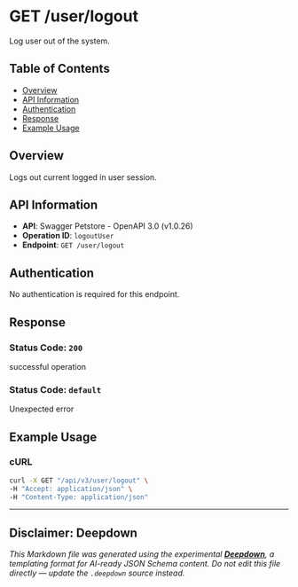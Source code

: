 # GET /user/logout

Log user out of the system.

## Table of Contents

- [Overview](#overview)
- [API Information](#api-information)
- [Authentication](#authentication)
- [Response](#response)
- [Example Usage](#example-usage)

## Overview

Logs out current logged in user session.

## API Information

- **API**: Swagger Petstore - OpenAPI 3.0 (v1.0.26)
- **Operation ID**: `logoutUser`
- **Endpoint**: `GET /user/logout`

## Authentication

No authentication is required for this endpoint.



## Response

### Status Code: `200`

successful operation

### Status Code: `default`

Unexpected error


## Example Usage

### cURL

```bash
curl -X GET "/api/v3/user/logout" \
-H "Accept: application/json" \
-H "Content-Type: application/json"
```

---

## Disclaimer: Deepdown

_This Markdown file was generated using the experimental [**Deepdown**](https://github.com/deepgram/deepdown), a
templating format for AI-ready JSON Schema content._
_Do not edit this file directly — update the `.deepdown` source instead._